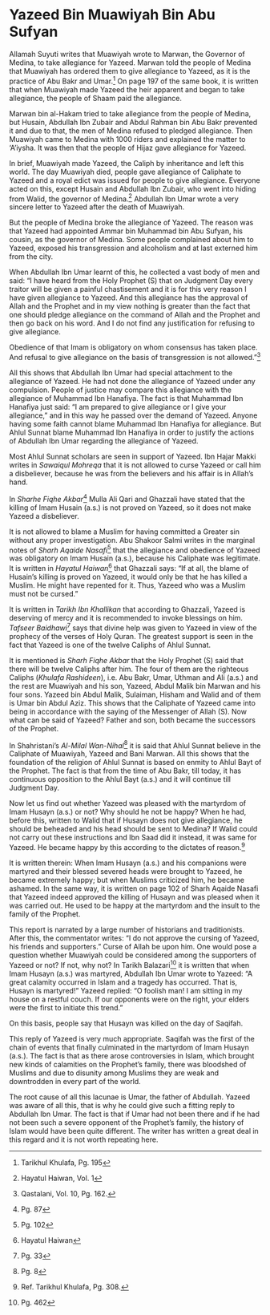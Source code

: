 Yazeed Bin Muawiyah Bin Abu Sufyan
==================================

Allamah Suyuti writes that Muawiyah wrote to Marwan, the Governor of
Medina, to take allegiance for Yazeed. Marwan told the people of Medina
that Muawiyah has ordered them to give allegiance to Yazeed, as it is
the practice of Abu Bakr and Umar.[^1] On page 197 of the same book, it
is written that when Muawiyah made Yazeed the heir apparent and began to
take allegiance, the people of Shaam paid the allegiance.

Marwan bin al-Hakam tried to take allegiance from the people of Medina,
but Husain, Abdullah Ibn Zubair and Abdul Rahman bin Abu Bakr prevented
it and due to that, the men of Medina refused to pledged allegiance.
Then Muawiyah came to Medina with 1000 riders and explained the matter
to ‘A’iysha. It was then that the people of Hijaz gave allegiance for
Yazeed.

In brief, Muawiyah made Yazeed, the Caliph by inheritance and left this
world. The day Muawiyah died, people gave allegiance of Caliphate to
Yazeed and a royal edict was issued for people to give allegiance.
Everyone acted on this, except Husain and Abdullah Ibn Zubair, who went
into hiding from Walid, the governor of Medina.[^2] Abdullah Ibn Umar
wrote a very sincere letter to Yazeed after the death of Muawiyah.

But the people of Medina broke the allegiance of Yazeed. The reason was
that Yazeed had appointed Ammar bin Muhammad bin Abu Sufyan, his cousin,
as the governor of Medina. Some people complained about him to Yazeed,
exposed his transgression and alcoholism and at last externed him from
the city.

When Abdullah Ibn Umar learnt of this, he collected a vast body of men
and said: “I have heard from the Holy Prophet (S) that on Judgment Day
every traitor will be given a painful chastisement and it is for this
very reason I have given allegiance to Yazeed. And this allegiance has
the approval of Allah and the Prophet and in my view nothing is greater
than the fact that one should pledge allegiance on the command of Allah
and the Prophet and then go back on his word. And I do not find any
justification for refusing to give allegiance.

Obedience of that Imam is obligatory on whom consensus has taken place.
And refusal to give allegiance on the basis of transgression is not
allowed.”[^3]

All this shows that Abdullah Ibn Umar had special attachment to the
allegiance of Yazeed. He had not done the allegiance of Yazeed under any
compulsion. People of justice may compare this allegiance with the
allegiance of Muhammad Ibn Hanafiya. The fact is that Muhammad Ibn
Hanafiya just said: “I am prepared to give allegiance or I give your
allegiance,” and in this way he passed over the demand of Yazeed. Anyone
having some faith cannot blame Muhammad Ibn Hanafiya for allegiance. But
Ahlul Sunnat blame Muhammad Ibn Hanafiya in order to justify the actions
of Abdullah Ibn Umar regarding the allegiance of Yazeed.

Most Ahlul Sunnat scholars are seen in support of Yazeed. Ibn Hajar
Makki writes in *Sawaiqul Mohreqa* that it is not allowed to curse
Yazeed or call him a disbeliever, because he was from the believers and
his affair is in Allah’s hand.

In *Sharhe Fiqhe Akbar*[^4] Mulla Ali Qari and Ghazzali have stated that
the killing of Imam Husain (a.s.) is not proved on Yazeed, so it does
not make Yazeed a disbeliever.

It is not allowed to blame a Muslim for having committed a Greater sin
without any proper investigation. Abu Shakoor Salmi writes in the
marginal notes of *Sharh Aqaide Nasafi*[^5] that the allegiance and
obedience of Yazeed was obligatory on Imam Husain (a.s.), because his
Caliphate was legitimate. It is written in *Hayatul Haiwan*[^6] that
Ghazzali says: “If at all, the blame of Husain’s killing is proved on
Yazeed, it would only be that he has killed a Muslim. He might have
repented for it. Thus, Yazeed who was a Muslim must not be cursed.”

It is written in *Tarikh Ibn Khallikan* that according to Ghazzali,
Yazeed is deserving of mercy and it is recommended to invoke blessings
on him. *Tafseer* *Baidhawi*[^7] says that divine help was given to
Yazeed in view of the prophecy of the verses of Holy Quran. The greatest
support is seen in the fact that Yazeed is one of the twelve Caliphs of
Ahlul Sunnat.

It is mentioned is *Sharh Fiqhe Akbar* that the Holy Prophet (S) said
that there will be twelve Caliphs after him. The four of them are the
righteous Caliphs (*Khulafa Rashideen*), i.e. Abu Bakr, Umar, Uthman and
Ali (a.s.) and the rest are Muawiyah and his son, Yazeed, Abdul Malik
bin Marwan and his four sons. Yazeed bin Abdul Malik, Sulaiman, Hisham
and Walid and of them is Umar bin Abdul Aziz. This shows that the
Caliphate of Yazeed came into being in accordance with the saying of the
Messenger of Allah (S). Now what can be said of Yazeed? Father and son,
both became the successors of the Prophet.

In Shahristani’s *Al-Milal Wan-Nihal*[^8] it is said that Ahlul Sunnat
believe in the Caliphate of Muawiyah, Yazeed and Bani Marwan. All this
shows that the foundation of the religion of Ahlul Sunnat is based on
enmity to Ahlul Bayt of the Prophet. The fact is that from the time of
Abu Bakr, till today, it has continuous opposition to the Ahlul Bayt
(a.s.) and it will continue till Judgment Day.

Now let us find out whether Yazeed was pleased with the martyrdom of
Imam Husayn (a.s.) or not? Why should he not be happy? When he had,
before this, written to Walid that if Husayn does not give allegiance,
he should be beheaded and his head should be sent to Medina? If Walid
could not carry out these instructions and Ibn Saad did it instead, it
was same for Yazeed. He became happy by this according to the dictates
of reason.[^9]

It is written therein: When Imam Husayn (a.s.) and his companions were
martyred and their blessed severed heads were brought to Yazeed, he
became extremely happy; but when Muslims criticized him, he became
ashamed. In the same way, it is written on page 102 of Sharh Aqaide
Nasafi that Yazeed indeed approved the killing of Husayn and was pleased
when it was carried out. He used to be happy at the martyrdom and the
insult to the family of the Prophet.

This report is narrated by a large number of historians and
traditionists. After this, the commentator writes: “I do not approve the
cursing of Yazeed, his friends and supporters.” Curse of Allah be upon
him. One would pose a question whether Muawiyah could be considered
among the supporters of Yazeed or not? If not, why not? In Tarikh
Balazari[^10] it is written that when Imam Husayn (a.s.) was martyred,
Abdullah Ibn Umar wrote to Yazeed: “A great calamity occurred in Islam
and a tragedy has occurred. That is, Husayn is martyred!” Yazeed
replied: “O foolish man! I am sitting in my house on a restful couch. If
our opponents were on the right, your elders were the first to initiate
this trend.”

On this basis, people say that Husayn was killed on the day of Saqifah.

This reply of Yazeed is very much appropriate. Saqifah was the first of
the chain of events that finally culminated in the martyrdom of Imam
Husayn (a.s.). The fact is that as there arose controversies in Islam,
which brought new kinds of calamities on the Prophet’s family, there was
bloodshed of Muslims and due to disunity among Muslims they are weak and
downtrodden in every part of the world.

The root cause of all this lacunae is Umar, the father of Abdullah.
Yazeed was aware of all this, that is why he could give such a fitting
reply to Abdullah Ibn Umar. The fact is that if Umar had not been there
and if he had not been such a severe opponent of the Prophet’s family,
the history of Islam would have been quite different. The writer has
written a great deal in this regard and it is not worth repeating here.

[^1]: Tarikhul Khulafa, Pg. 195

[^2]: Hayatul Haiwan, Vol. 1

[^3]: Qastalani, Vol. 10, Pg. 162.

[^4]: Pg. 87

[^5]: Pg. 102

[^6]: Hayatul Haiwan

[^7]: Pg. 33

[^8]: Pg. 8

[^9]: Ref. Tarikhul Khulafa, Pg. 308.

[^10]: Pg. 462


